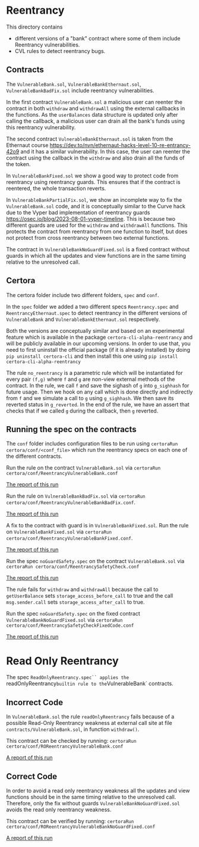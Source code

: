 # Reentrancy
This directory contains 
  - different versions of a "bank" contract where some of them include Reentrancy vulnerabilities. 
  - CVL rules to detect reentrancy bugs.

## Contracts
The `VulnerableBank.sol`, `VulnerableBankEthernaut.sol`, `VulnerableBankBadFix.sol` include reentrancy vulnerabilities.

In the first contract `VulnerableBank.sol` a  malicious user can reenter the contract in both `withdraw` and `withdrawAll` using the external callbacks in the functions. As the `userBalances` data structure is updated only after calling the callback, a malicious user can drain all the bank's funds using this reentrancy vulnerability. 

The second contract `VulnerableBankEthernaut.sol` is taken from the Ethernaut course https://dev.to/nvn/ethernaut-hacks-level-10-re-entrancy-42o9 and it has a similar vulnerability. In this case, the user can reenter the contract using the callback in the `withdraw` and also drain all the funds of the token.

In `VulnerableBankFixed.sol` we show a good way to protect code from reentrancy using reentrancy guards. This ensures that if the contract is reentered, the whole transaction reverts. 

In `VulnerableBankPartialFix.sol`, we show an incomplete way to fix the `VulnerableBank.sol` code, and it is conceptually similar to the Curve hack due to the Vyper bad implementation of reentrancy guards https://osec.io/blog/2023-08-01-vyper-timeline. This is because two different guards are used for the `withdraw` and `withdrawAll` functions. This protects the contract from reentrancy from one function to itself, but does not protect from cross reentrancy between two external functions. 

The contract in `VulnerableBankNoGuardFixed.sol` is a fixed contract without guards in which all the updates and view functions are in the same timing relative to the unresolved call.

## Certora
The certora folder include two different folders, `spec` and `conf`. 

In the `spec` folder we added a two different specs `Reentrancy.spec` and `ReentrancyEthernaut.spec` to detect reentrancy in the different versions of `VulnerableBank` and `VulnerableBankEthernaut.sol` respectively. 

Both the versions are conceptually similar and based on an experimental feature which is available in the package `certora-cli-alpha-reentrancy` and will be publicly available in our upcoming versions. In order to use that, you need to first uninstall the official package (if it is already installed) by doing 
`pip uninstall certora-cli`  and then install this one using `pip install certora-cli-alpha-reentrancy`

The rule `no_reentrancy` is a parametric rule which will be instantiated for every pair `(f,g)` where `f` and `g` are non-view external methods of the contract. In the rule, we call `f` and save the sighash of `g` into `g_sighhash` for future usage. Then we hook on any call which is done directly and indirectly from `f` and we simulate a call to `g` using `g_sighhash`. We then save its reverted status in `g_reverted`. In the end of the rule, we have an assert that checks that if we called `g` during the callback, then `g` reverted. 


## Running the spec on the contracts

The `conf` folder includes configuration files to be run using `certoraRun certora/conf/<conf_file>` which run the reentrancy specs on each one of the different contracts. 

Run the rule on the contract `VulnerableBank.sol` via ```certoraRun certora/conf/ReentrancyVulnerableBank.conf```

[The report of this run](https://prover.certora.com/output/56986/b5c7f1a4b5934468aba839e35e5955b9?anonymousKey=10b84360717704e5a28b5833306d91c1e147eaf1) 

Run the rule on `VulnerableBankBadFix.sol` via ```certoraRun certora/conf/ReentrancyVulnerableBankBadFix.conf```.

[The report of this run](https://prover.certora.com/output/56986/b5c7f1a4b5934468aba839e35e5955b9?anonymousKey=10b84360717704e5a28b5833306d91c1e147eaf1) 

A fix to the contract with guard is in `VulnerableBankFixed.sol`.
Run the rule on `VulnerableBankFixed.sol` via ```certoraRun certora/conf/ReentrancyVulnerableBankFixed.conf```.

[The report of this run](https://prover.certora.com/output/56986/aadae96a3a714ca58819cf47b73bb5cd?anonymousKey=04a38a6e4b92e9081da91c048974588c19034a9b)


Run the spec `noGuardSafety.spec` on the contract `VulnerableBank.sol` via
```certoraRun certora/conf/ReentrancySafetyCheck.conf```

[The report of this run](https://prover.certora.com/output/1902/015a4458ba8d4ed0b4062c20ba01fdf9?anonymousKey=a5749795497f33bba3e53f74fb4a48fa8fa9ac1f)

The rule fails for `withdraw` and `withdrawAll` because the call to `getUserBalance` sets `storage_access_before_call`  to true and the call `msg.sender.call` sets `storage_access_after_call` to true.

Run the spec `noGuardSafety.spec` on the fixed contract `VulnerableBankNoGuardFixed.sol` via
```certoraRun certora/conf/ReentrancySafetyCheckFixedCode.conf```

[The report of this run](https://prover.certora.com/output/1902/4eb0b4658ba649eda245703a4857a84a/?anonymousKey=7d086f7c8a74de02b4974a27564eca7b90cb1765)

# Read Only Reentrancy

The spec `ReadOnlyReentrancy.spec`` applies the `readOnlyReentrancy` builtin rule to the `VulnerableBank` contracts.

## Incorrect Code
In `VulnerableBank.sol` the rule `readOnlyReentrancy` fails because of a possible Read-Only Reentrancy weakness at external call site at file `contracts/VulnerableBank.sol`, in function `withdraw()`.

This contract can be checked by running: 
```certoraRun certora/conf/ROReentrancyVulnerableBank.conf```

[A report of this run](https://prover.certora.com/output/1902/6f6611e03532430a960a28cbf7b7bea5?anonymousKey=b99706e7a7269c9b92c53a8cd109566d7674c305)

## Correct Code
In order to avoid a read only reentrancy weakness all the updates and view functions should be in the same timing relative to the unresolved call.
Therefore, only the fix without guards `VulnerableBankNoGuardFixed.sol` avoids the read only reentrancy weakness. 

This contract can be verified by running: 
```certoraRun certora/conf/ROReentrancyVulnerableBankNoGuardFixed.conf```

[A report of this run](https://prover.certora.com/output/1902/3629ece979ad41d1933ac21b505cfbe2?anonymousKey=e96abeef060e2880a13238cf0f3b531f80a571c9)
